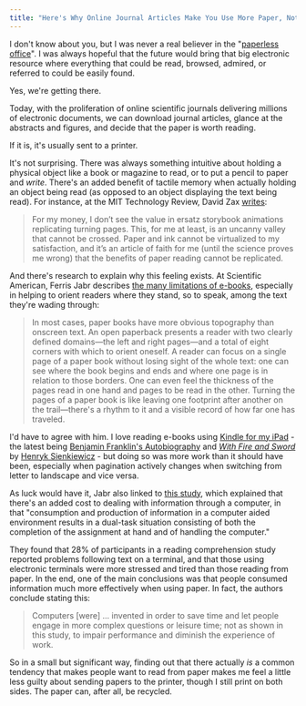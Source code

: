 ```yaml
---
title: "Here's Why Online Journal Articles Make You Use More Paper, Not Less"
---
```


I don't know about you, but I was never a real believer in the "<a href="http://www.amazon.com/gp/product/B001AQ91J4/ref=as_li_ss_tl?ie=UTF8&amp;camp=1789&amp;creative=390957&amp;creativeASIN=B001AQ91J4&amp;linkCode=as2&amp;tag=checkmatescientist-20" target="_blank">paperless office</a>". I was always hopeful that the future would bring that big electronic resource where everything that could be read, browsed, admired, or referred to could be easily found. 

Yes, we're getting there.

Today, with the proliferation of online scientific journals delivering millions of electronic documents, we can download journal articles, glance at the abstracts and figures, and decide that the paper is worth reading.

If it is, it's usually sent to a printer.

It's not surprising. There was always something intuitive about holding a physical  object like a book or magazine to read, or to put a pencil to paper and *write*. There's an added benefit of tactile memory when actually holding an object being read (as opposed to an object displaying the text being read). For instance, at the MIT Technology Review, David Zax [writes](http://www.technologyreview.com/view/513766/this-is-your-brain-on-e-books/):

> For my money, I don’t see the value in ersatz storybook animations  replicating turning pages. This, for me at least, is an uncanny valley  that cannot be crossed. Paper and ink cannot be virtualized to my  satisfaction, and it’s an article of faith for me (until the science  proves me wrong) that the benefits of paper reading cannot be  replicated.

And there's research to explain why this feeling exists. At Scientific American, Ferris Jabr describes <a href="http://www.scientificamerican.com/article.cfm?id=reading-paper-screens" target="_blank">the many limitations of e-books</a>, especially in helping to orient readers where they stand, so to speak, among the text they're wading through:

> In most cases, paper books have more obvious topography than onscreen  text. An open paperback presents a reader with two clearly defined  domains—the left and right pages—and a total of eight corners with which  to orient oneself. A reader can focus on a single page of a paper book  without losing sight of the whole text: one can see where the book  begins and ends and where one page is in relation to those borders. One  can even feel the thickness of the pages read in one hand and pages to  be read in the other. Turning the pages of a paper book is like leaving  one footprint after another on the trail—there's a rhythm to it and a  visible record of how far one has traveled.

I'd have to agree with him. I love reading e-books using <a href="http://www.amazon.com/gp/feature.html/?ie=UTF8&amp;camp=1789&amp;creative=390957&amp;docId=1000493771&amp;linkCode=ur2&amp;tag=checkmatescientist-20" target="_blank">Kindle for my iPad</a> - the latest being <a href="http://www.amazon.com/gp/product/1619490021/ref=as_li_ss_tl?ie=UTF8&amp;camp=1789&amp;creative=390957&amp;creativeASIN=1619490021&amp;linkCode=as2&amp;tag=thechecscie0c-20" target="_blank">Benjamin Franklin's Autobiography</a> and <a href="http://www.amazon.com/gp/product/B005HKK7UG/ref=as_li_ss_tl?ie=UTF8&amp;camp=1789&amp;creative=390957&amp;creativeASIN=B005HKK7UG&amp;linkCode=as2&amp;tag=thechecscie0c-20" target="_blank">*With Fire and Sword*</a> by <a href="http://www.amazon.com/s/?_encoding=UTF8&amp;camp=1789&amp;creative=390957&amp;keywords=henryk%20sienkiewicz&amp;linkCode=ur2&amp;qid=1375208763&amp;rh=n%3A283155%2Cn%3A10399%2Ck%3Ahenryk%20sienkiewicz%2Cp_n_feature_browse-bin%3A2656020011&amp;rnid=1000&amp;tag=thechecscie0c-20" target="_blank">Henryk Sienkiewicz</a> - but doing so was more work than it should have been, especially when pagination actively changes when switching from letter to landscape and vice versa.

As luck would have it, Jabr also linked to [this study](http://www.sciencedirect.com/science/article/pii/S0747563204000202), which explained that there's an added cost to dealing with information through a computer, in that "consumption and production of information in a computer aided  environment results in a dual-task situation consisting of both the  completion of the assignment at hand and of handling the computer."

They found that 28% of participants in a reading comprehension study reported problems following text on a terminal, and that those using electronic terminals were more stressed and tired than those reading from paper. In the end, one of the main conclusions was that people consumed information much more effectively when using paper. In fact, the authors conclude stating this:


> Computers [were] ...<span id="bBIB9">[](http://www.sciencedirect.com.myaccess.library.utoronto.ca/science/article/pii/S0747563204000202#BIB9)</span> invented in order to save time and let people engage in more complex  questions or leisure time; not as shown in this study, to impair  performance and diminish the experience of work.

So in a small but significant way, finding out that there actually *is* a common tendency that makes people want to read from paper makes me feel a little less guilty about sending papers to the printer, though I still print on both sides. The paper can, after all, be recycled.
